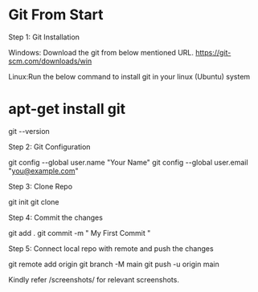 # Git From Start

Step 1: Git Installation

Windows: Download the git from below mentioned URL.
https://git-scm.com/downloads/win

Linux:Run the below command to install git in your linux (Ubuntu) system
# apt-get install git

git --version


Step 2: Git Configuration

git config --global user.name "Your Name"
git config --global user.email "you@example.com"


Step 3: Clone Repo

git init
git clone <url>


Step 4: Commit the changes

git add .
git commit -m " My First Commit "


Step 5: Connect local repo with remote and push the changes

git remote add origin <url>
git branch -M main
git push -u origin main



Kindly refer /screenshots/ for relevant screenshots.
